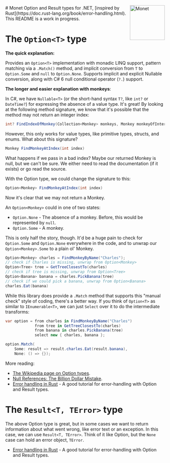 <img src="http://i.imgur.com/xxXqLNb.jpg" height="110px" alt="Monet" align="right" />
# Monet
Option and Result types for .NET, [inspired by Rust](https://doc.rust-lang.org/book/error-handling.html). This README is a work in progress.

# The `Option<T>` type

**The quick explanation:**

Provides an `Option<T>` implementation with monadic LINQ support, pattern matching via a `.Match()` method, and implicit 
conversion from `T` to `Option.Some` and `null` to `Option.None`. Supports implicit and explicit Nullable conversion, 
along with C# 6 null conditional operator (`?.`) support.

**The longer and easier explanation with monkeys**:

In C#, we have `Nullable<T>` (or the short-hand syntax `T?`, like `int?` or `DateTime?`) for 
expressing the absence of a value type. It's great! By looking at the following method signature, 
we know that it's possible that the method may not return an integer index:
```csharp
int? FindIndexOfMonkey(Collection<Monkey> monkeys, Monkey monkeyOfInterest)
```
However, this only works for value types, like primitive types, structs, and enums. 
What about this signature?
```csharp
Monkey FindMonkeyAtIndex(int index)
```
What happens if we pass in a bad index? Maybe our returned Monkey is null, but we can't be sure. 
We either need to read the documentation (if it exists) or go read the source.

With the Option type, we could change the signature to this:
```csharp
Option<Monkey> FindMonkeyAtIndex(int index)
```
Now it's clear that we may not return a Monkey. 

An `Option<Monkey>` could in one of two states:

- `Option.None` - The absence of a monkey. Before, this would be represented by `null`.
- `Option.Some` - A monkey.

This is only half the story, though. It'd be a huge pain to check for `Option.Some` and `Option.None` 
everywhere in the code, and to unwrap our `Option<Monkey>.Some` to a plain ol' Monkey.

```csharp
Option<Monkey> charles = FindMonkeyByName("Charles");
// check if Charles is missing, unwrap from Option<Monkey>
Option<Tree> tree = GetTreeClosestTo(charles)
// check if tree is missing, unwrap from Option<Tree>
Option<Banana> banana = charles.PickBanana(tree)
// check if we could pick a banana, unwrap from Option<Banana>
charles.Eat(banana)
```

While this library does provide a `.Match` method that supports this "manual check" style of coding, there's a better way. If you think
of `Option<T>` as similar to `IEnumerable<T>`, we can just `Select` over it to do the intermediate transforms:

```csharp
var option = from charles in FindMonkeyByName("Charles")
             from tree in GetTreeClosestTo(charles)
             from banana in charles.PickBanana(tree)
             select new { charles, banana };

option.Match(
    Some: result => result.charles.Eat(result.banana),
    None: () => {});
```

More reading:

- [The Wikipedia page on Option types](https://en.wikipedia.org/wiki/Option_type).
- [Null References: The Billion Dollar Mistake](http://www.infoq.com/presentations/Null-References-The-Billion-Dollar-Mistake-Tony-Hoare).
- [Error handling in Rust](https://doc.rust-lang.org/book/error-handling.html) - A good tutorial for error-handling with Option and Result types.

# The `Result<T, TError>` type

The above Option type is great, but in some cases we want to return information about what went wrong, like error text or an exception.
In this case, we can use `Result<T, TError>`. Think of it like Option<T>, but the `None` case can hold an error object, `TError`.

- [Error handling in Rust](https://doc.rust-lang.org/book/error-handling.html) - A good tutorial for error-handling with Option and Result types.
